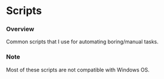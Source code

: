 # Scripts
### Overview
Common scripts that I use for automating boring/manual tasks.

### Note
Most of these scripts are not compatible with Windows OS.